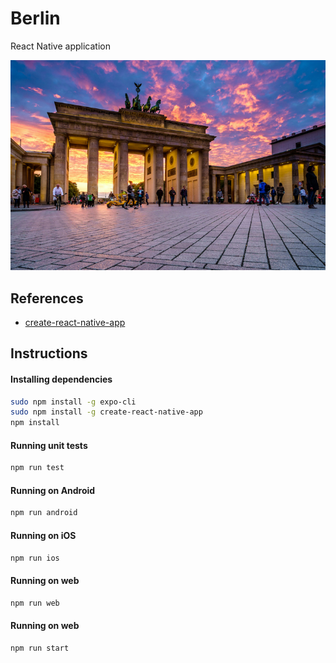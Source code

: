 # Berlin
React Native application

![wallpaper](./wallpaper.jpg)

## References
- [create-react-native-app](https://reactnative.dev/blog/2017/03/13/introducing-create-react-native-app)

## Instructions

#### Installing dependencies
```bash
sudo npm install -g expo-cli
sudo npm install -g create-react-native-app
npm install
```

#### Running unit tests
```bash
npm run test
```

#### Running on Android
```bash
npm run android
```

#### Running on iOS
```bash
npm run ios
```

#### Running on web
```bash
npm run web
```

#### Running on web
```bash
npm run start
```
